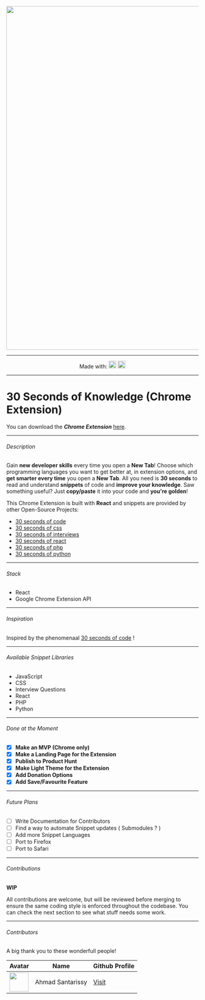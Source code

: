 <p align="center"><img width=900 src="https://raw.githubusercontent.com/petrovicstefanrs/30_seconds_of_knowledge/master/misc/Promo_Marquee.jpg"/></a></p>

------

<p align="center">
  Made with: 
  <img src="https://cdn4.iconfinder.com/data/icons/logos-3/600/React.js_logo-512.png" height=20 /> 
  <img src="https://proxy.duckduckgo.com/iu/?u=http%3A%2F%2Ficons.iconarchive.com%2Ficons%2Fdtafalonso%2Fandroid-lollipop%2F512%2FChrome-icon.png&f=1" height=20/>
</p>

------

# 30 Seconds of Knowledge (Chrome Extension)

You can download the ***Chrome Extension*** [here](https://30secondsofknowledge.petrovicstefan.rs/).

------

###### Description

Gain **new developer skills** every time you open a **New Tab**! Choose which programming languages you want to get better at, in extension options, and **get smarter every time** you open a **New Tab**. All you need is **30 seconds** to read and understand **snippets** of code and **improve your knowledge**. Saw something useful? Just **copy/paste** it into your code and **you're golden**!

This Chrome Extension is built with **React** and snippets are provided by other Open-Source Projects:
- [30 seconds of code](https://github.com/30-seconds/30-seconds-of-code)
- [30 seconds of css](https://github.com/30-seconds/30-seconds-of-css)
- [30 seconds of interviews](https://github.com/30-seconds/30-seconds-of-interviews)
- [30 seconds of react](https://github.com/30-seconds/30-seconds-of-react)
- [30 seconds of php](https://github.com/appzcoder/30-seconds-of-php-code)
- [30 seconds of python](https://github.com/kriadmin/30-seconds-of-python-code)

------

###### Stack

- React
- Google Chrome Extension API

------

###### Inspiration

Inspired by the phenomenaal [30 seconds of code](https://github.com/30-seconds/30-seconds-of-code) !

------

###### Available Snippet Libraries

- JavaScript
- CSS
- Interview Questions
- React
- PHP
- Python

------

###### Done at the Moment 

- [x] **Make an MVP (Chrome only)**
- [x] **Make a Landing Page for the Extension**
- [x] **Publish to Product Hunt**
- [x] **Make Light Theme for the Extension**
- [x] **Add Donation Options**
- [x] **Add Save/Favourite Feature**

------

###### Future Plans

- [ ] Write Documentation for Contributors
- [ ] Find a way to automate Snippet updates ( Submodules ? )
- [ ] Add more Snippet Languages
- [ ] Port to Firefox
- [ ] Port to Safari

------

###### Contributions

**WIP**

All contributions are welcome, but will be reviewed before merging to ensure the same coding style is enforced throughout the codebase. You can check the next section to see what stuff needs some work.

------

###### Contributors

A big thank you to these wonderfull people!

|Avatar|Name|Github Profile|
|---|---|---|
|<img src="https://avatars0.githubusercontent.com/u/522352?s=460&v=4" width="50px" height="50px"/>|Ahmad Santarissy|[Visit](https://github.com/asantarissy)|
